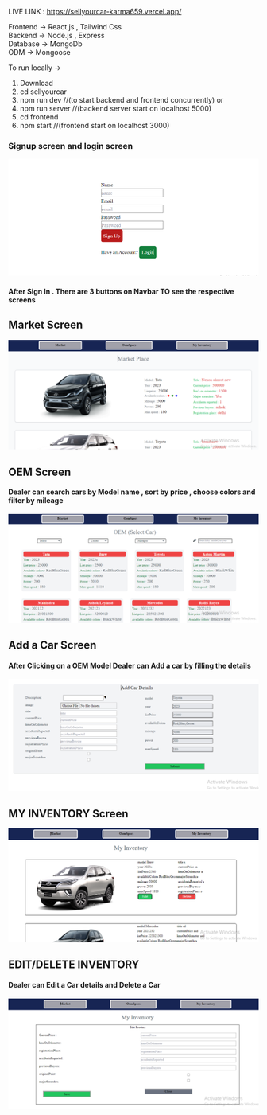 LIVE LINK : https://sellyourcar-karma659.vercel.app/

Frontend  ->  React.js , Tailwind Css  
Backend   ->  Node.js , Express    
Database  ->  MongoDb    
ODM       ->  Mongoose

To run locally ->

1)  Download
2)  cd sellyourcar
3)  npm run dev      //(to start backend and frontend concurrently)
      or   
4)  npm run server   //(backend server start on localhost 5000)
5)  cd frontend
6)  npm start       //(frontend start on localhost 3000)


### Signup screen and login screen

![Screenshot (12)](https://github.com/karma659/ASSIGNMENT/blob/main/uploads/signup.PNG)


#### After Sign In . There are 3 buttons on Navbar TO see the respective screens

## Market Screen

![Screenshot (51)](https://github.com/karma659/ASSIGNMENT/blob/main/uploads/MarketPlace.PNG)

## OEM Screen
####  Dealer can  search cars by Model name , sort by price , choose colors  and  filter by mileage
![Screenshot (52)](https://github.com/karma659/ASSIGNMENT/blob/main/uploads/Oem%20Cars.PNG)  

  
    
## Add a Car  Screen   
####  After Clicking on a OEM Model Dealer can Add a car by filling the details

![Screenshot (53)](https://github.com/karma659/ASSIGNMENT/blob/main/uploads/Addcar.PNG)

## MY INVENTORY Screen

![Screenshot (53)](https://github.com/karma659/ASSIGNMENT/blob/main/uploads/Inventory.PNG)



##  EDIT/DELETE INVENTORY
####  Dealer can Edit a Car details and Delete a Car

![Screenshot (53)](https://github.com/karma659/ASSIGNMENT/blob/main/uploads/Inventory%20edit.PNG)





